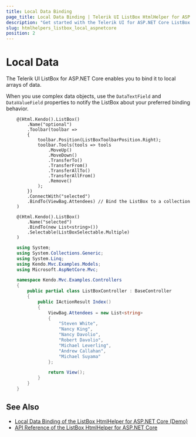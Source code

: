 ```yaml
---
title: Local Data Binding
page_title: Local Data Binding | Telerik UI ListBox HtmlHelper for ASP.NET Core
description: "Get started with the Telerik UI for ASP.NET Core ListBox and learn how to bind the ListBox to local data."
slug: htmlhelpers_listbox_local_aspnetcore
position: 2
---
```


# Local Data

The Telerik UI ListBox for ASP.NET Core enables you to bind it to local arrays of data.

When you use complex data objects, use the `DataTextField` and `DataValueField` properties to notify the ListBox about your preferred binding behavior.

``` index.cshtml
    @(Html.Kendo().ListBox()
        .Name("optional")
        .Toolbar(toolbar =>
        {
            toolbar.Position(ListBoxToolbarPosition.Right);
            toolbar.Tools(tools => tools
                .MoveUp()
                .MoveDown()
                .TransferTo()
                .TransferFrom()
                .TransferAllTo()
                .TransferAllFrom()
                .Remove()
            );
        })
        .ConnectWith("selected")
        .BindTo(ViewBag.Attendees) // Bind the ListBox to a collection
    )

    @(Html.Kendo().ListBox()
        .Name("selected")
        .BindTo(new List<string>())
        .Selectable(ListBoxSelectable.Multiple)
    )
```
``` IndexController.cs
    using System;
    using System.Collections.Generic;
    using System.Linq;
    using Kendo.Mvc.Examples.Models;
    using Microsoft.AspNetCore.Mvc;

    namespace Kendo.Mvc.Examples.Controllers
    {
        public partial class ListBoxController : BaseController
        {
            public IActionResult Index()
            {
                ViewBag.Attendees = new List<string>
                {
                    "Steven White",
                    "Nancy King",
                    "Nancy Davolio",
                    "Robert Davolio",
                    "Michael Leverling",
                    "Andrew Callahan",
                    "Michael Suyama"
                };

                return View();
            }
        }
    }
```

## See Also

* [Local Data Binding of the ListBox HtmlHelper for ASP.NET Core (Demo)](https://demos.telerik.com/aspnet-core/listbox/index)
* [API Reference of the ListBox HtmlHelper for ASP.NET Core](/api/listbox)
